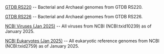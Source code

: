 <!-- automatically generated by code in https://github.com/sourmash-bio/2025-sourmash-databases-doc-template/ -->
<!-- template file: templates/databases.md -->



[GTDB RS220](gtdb220.md) -- Bacterial and Archaeal genomes from GTDB RS220.



[GTDB RS226](gtdb226.md) -- Bacterial and Archaeal genomes from GTDB RS226.



[NCBI Viruses (Jan 2025)](ncbi_viruses_2025_01.md) -- All viruses from NCBI (NCBI:txid10239) as of January 2025.



[NCBI Eukaryotes (Jan 2025)](ncbi_euks_2025_01.md) -- All eukaryotic reference genomes from NCBI (NCBI:txid2759) as of January 2025.

